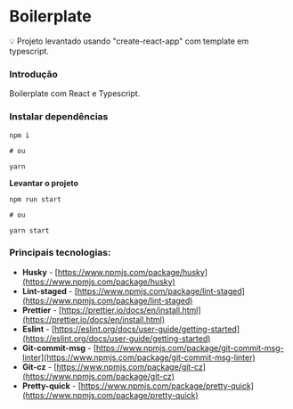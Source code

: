 # Boilerplate

<aside>
💡 Projeto levantado usando "create-react-app" com template em typescript.
</aside>

### Introdução

Boilerplate com React e Typescript.

### Instalar dependências

```tsx
npm i

# ou

yarn
```

**Levantar o projeto**

```tsx
npm run start

# ou

yarn start
```

### Principais tecnologias:

- **Husky** - [https://www.npmjs.com/package/husky](https://www.npmjs.com/package/husky)
- **Lint-staged** - [https://www.npmjs.com/package/lint-staged](https://www.npmjs.com/package/lint-staged)
- **Prettier** - [https://prettier.io/docs/en/install.html](https://prettier.io/docs/en/install.html)
- **Eslint** - [https://eslint.org/docs/user-guide/getting-started](https://eslint.org/docs/user-guide/getting-started)
- **Git-commit-msg** - [https://www.npmjs.com/package/git-commit-msg-linter](https://www.npmjs.com/package/git-commit-msg-linter)
- **Git-cz** - [https://www.npmjs.com/package/git-cz](https://www.npmjs.com/package/git-cz)
- **Pretty-quick** - [https://www.npmjs.com/package/pretty-quick](https://www.npmjs.com/package/pretty-quick)
